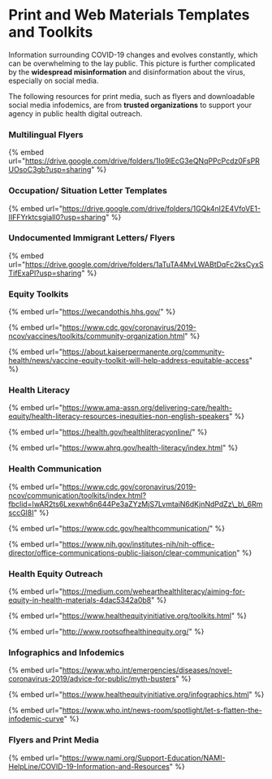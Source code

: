 # Print and Web Materials Templates and Toolkits

Information surrounding COVID-19 changes and evolves constantly, which can be overwhelming to the lay public. This picture is further complicated by the **widespread misinformation** and disinformation about the virus, especially on social media. 

The following resources for print media, such as flyers and downloadable social media infodemics, are from **trusted organizations** to support your agency in public health digital outreach.

### Multilingual Flyers

{% embed url="https://drive.google.com/drive/folders/1Io9lEcG3eQNqPPcPcdz0FsPRUOsoC3gb?usp=sharing" %}

### Occupation/ Situation Letter Templates

{% embed url="https://drive.google.com/drive/folders/1GQk4nI2E4VfoVE1-IIFFYrktcsgiaIl0?usp=sharing" %}

### Undocumented Immigrant Letters/ Flyers

{% embed url="https://drive.google.com/drive/folders/1aTuTA4MvLWABtDqFc2ksCyxSTifExaPl?usp=sharing" %}

### Equity Toolkits

{% embed url="https://wecandothis.hhs.gov/" %}

{% embed url="https://www.cdc.gov/coronavirus/2019-ncov/vaccines/toolkits/community-organization.html" %}

{% embed url="https://about.kaiserpermanente.org/community-health/news/vaccine-equity-toolkit-will-help-address-equitable-access" %}



### Health Literacy

{% embed url="https://www.ama-assn.org/delivering-care/health-equity/health-literacy-resources-inequities-non-english-speakers" %}

{% embed url="https://health.gov/healthliteracyonline/" %}

{% embed url="https://www.ahrq.gov/health-literacy/index.html" %}

### 

### Health Communication

{% embed url="https://www.cdc.gov/coronavirus/2019-ncov/communication/toolkits/index.html?fbclid=IwAR2ts6Lxexwh6n644Pe3aZYzMjS7LvmtaiN6dKjnNdPdZz\_b\_6RmsccGl8I" %}

{% embed url="https://www.cdc.gov/healthcommunication/" %}

{% embed url="https://www.nih.gov/institutes-nih/nih-office-director/office-communications-public-liaison/clear-communication" %}

### 

### Health Equity Outreach

{% embed url="https://medium.com/wehearthealthliteracy/aiming-for-equity-in-health-materials-4dac5342a0b8" %}

{% embed url="https://www.healthequityinitiative.org/toolkits.html" %}

{% embed url="http://www.rootsofhealthinequity.org/" %}

### 

### Infographics and Infodemics

{% embed url="https://www.who.int/emergencies/diseases/novel-coronavirus-2019/advice-for-public/myth-busters" %}

{% embed url="https://www.healthequityinitiative.org/infographics.html" %}

{% embed url="https://www.who.int/news-room/spotlight/let-s-flatten-the-infodemic-curve" %}

### Flyers and Print Media

{% embed url="https://www.nami.org/Support-Education/NAMI-HelpLine/COVID-19-Information-and-Resources" %}

